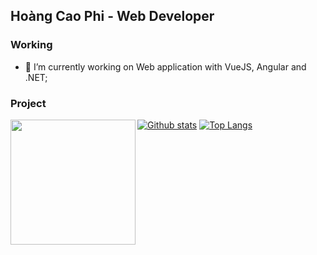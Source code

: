  ## Hoàng Cao Phi - Web Developer
 
 ### Working
 - 🔭 I’m currently working on Web application with VueJS, Angular and .NET;
 ### Project
 
 <img align="left" width="auto" height="200" src="https://camo.githubusercontent.com/0a3487307e90e014fa802c15447349aac16baa8f9190673cbc029834e5542e84/68747470733a2f2f7265732e636c6f7564696e6172792e636f6d2f6b696d77792f696d6167652f75706c6f61642f76313539383834303330302f6561737966726f6e74656e642f70726f6772616d6d696e675f68676e6778392e706e67" data-canonical-src="https://res.cloudinary.com/kimwy/image/upload/v1598840300/easyfrontend/programming_hgngx9.png" style="max-width:100%;">
 
[![Github stats](https://github-readme-stats.vercel.app/api?username=vunb&hide=issues&show_icons=true)](https://github.com/vunb)
[![Top Langs](https://github-readme-stats.vercel.app/api/top-langs/?username=vunb&layout=compact)](https://github.com/vunb)
